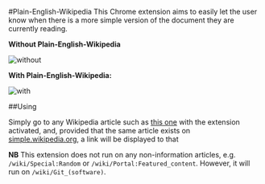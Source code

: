 #Plain-English-Wikipedia
This Chrome extension aims to easily let the user know when there is a more simple version of the document they are currently reading.

**Without Plain-English-Wikipedia**

![without](http://i.imgur.com/0zzeEZ8.png)

**With Plain-English-Wikipedia:**

![with](http://i.imgur.com/2r5E4Wu.png)

##Using

Simply go to any Wikipedia article such as [this one](https://en.wikipedia.org/wiki/Nigersaurus) with the extension activated, and, provided that the same article exists on [simple.wikipedia.org](https://simple.wikipedia.org), a link will be displayed to that 

**NB** This extension does not run on any non-information articles, e.g. `/wiki/Special:Random` or `/wiki/Portal:Featured_content`. However, it will run on `/wiki/Git_(software)`.
